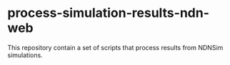 # process-simulation-results-ndn-web

This repository contain a set of scripts that process results from NDNSim simulations.
